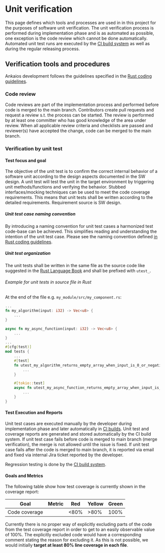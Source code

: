 # Unit verification

This page defines which tools and processes are used in in this project for the purposes of software unit verification. The unit verification process is performed during implementation phase and is as automated as possible, one exception is the code review which cannot be done automatically. Automated unit test runs are executed by the [CI build system](https://github.com/eclipse-ankaios/ankaios/actions) as well as during the regular releasing process.

## Verification tools and procedures

Ankaios development follows the guidelines specified in the [Rust coding guidelines](rust-coding-guidelines.md).

### Code review

Code reviews are part of the implementation process and performed before code is merged to the main branch. Contributors create pull requests and request a review s.t. the process can be started. The review is performed by at least one committer who has good knowledge of the area under review.
When all applicable review criteria and checklists are passed and reviewer(s) have accepted the change, code can be merged to the main branch.

### Verification by unit test

#### Test focus and goal

The objective of the unit test is to confirm the correct internal behavior of a software unit according to the design aspects documented in the SW design.
A unit test will test the unit in the target environment by triggering unit methods/functions and verifying the behavior. Stubbed interfaces/mocking techniques can be used to meet the code coverage requirements. This means that unit tests shall be written according to the detailed requirements. Requirement source is SW design.

##### Unit test case naming convention

By introducing a naming convention for unit test cases a harmonized test code-base can be achieved. This simplifies reading and understanding the intention of the unit test case. Please see the naming convention defined [in Rust coding guidelines](rust-coding-guidelines.md).

##### Unit test organization

The unit tests shall be written in the same file as the source code like suggested in the [Rust Language Book](https://doc.rust-lang.org/book/ch11-03-test-organization.html) and shall be prefixed with `utest_`.

###### Example for unit tests in source file in Rust

At the end of the file e.g. `my_module/src/my_component.rs`:

```rust
...
fn my_algorithm(input: i32) -> Vec<u8> {
    ...
}

async fn my_async_function(input: i32) -> Vec<u8> {
    ...
}
...
#[cfg(test)]
mod tests {
    ...
    #[test]
    fn utest_my_algorithm_returns_empty_array_when_input_is_0_or_negative() {
        ...
    }

    #[tokio::test]
    async fn utest_my_async_function_returns_empty_array_when_input_is_0_or_negative() {
        ...
    }
}
```

#### Test Execution and Reports

Unit test cases are executed manually by the developer during implementation phase and later automatically in [CI builds](https://woodpecker.conoa.ebcloud.eu/conoa/ankaios). Unit test and coverage reports are generated and stored automatically by the CI build system.
If unit test case fails before code is merged to main branch (merge verification), the merge is not allowed until the issue is fixed. If unit test case fails after the code is merged to main branch, it is reported via email and fixed via internal Jira ticket reported by the developer.

Regression testing is done by the [CI build system](https://github.com/eclipse-ankaios/ankaios/actions).

#### Goals and Metrics

The following table show how test coverage is currently shown in the coverage report:

| Goal | Metric | Red | Yellow | Green |
| -----| -------|-------|-------|-------|
| Code coverage|  |<80%| >80% | 100%|

Currently there is no proper way of explicitly excluding parts of the code from the test coverage report in order to get to an easily observable value of 100%. The explicitly excluded code would have a corresponding comment stating the reason for excluding it.
As this is not possible, we would initially **target at least 80% line coverage in each file**.
